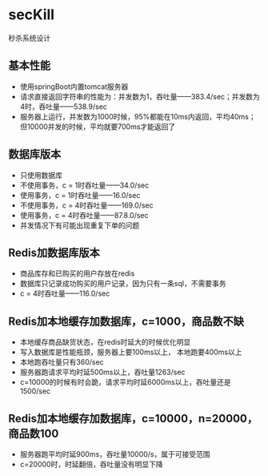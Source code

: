 # secKill
秒杀系统设计

## 基本性能
- 使用springBoot内置tomcat服务器
- 请求直接返回字符串的性能为：并发数为1，吞吐量——383.4/sec；并发数为4时，吞吐量——538.9/sec
- 服务器上运行，并发数为1000时候，95%都能在10ms内返回，平均40ms；但10000并发的时候，平均就要700ms才能返回了

## 数据库版本
- 只使用数据库
- 不使用事务，c = 1时吞吐量——34.0/sec
- 使用事务，c = 1时吞吐量——16.0/sec
- 不使用事务，c = 4时吞吐量——169.0/sec
- 使用事务，c = 4时吞吐量——87.8.0/sec
- 并发情况下有可能出现重复下单的问题

## Redis加数据库版本
- 商品库存和已购买的用户存放在redis
- 数据库只记录成功购买的用户记录，因为只有一条sql，不需要事务
- c = 4时吞吐量——116.0/sec

## Redis加本地缓存加数据库，c=1000，商品数不缺
- 本地缓存商品缺货状态，在redis时延大的时候优化明显
- 写入数据库是性能瓶颈，服务器上要100ms以上， 本地跑要400ms以上
- 本地跑吞吐量只有360/sec
- 服务器跑请求平均时延500ms以上，吞吐量1263/sec
- c=10000的时候有时会跪，请求平均时延6000ms以上，吞吐量还是1500/sec

## Redis加本地缓存加数据库，c=10000，n=20000，商品数100
- 服务器跑平均时延900ms，吞吐量10000/s，属于可接受范围
- c=20000时，时延翻倍，吞吐量没有明显下降